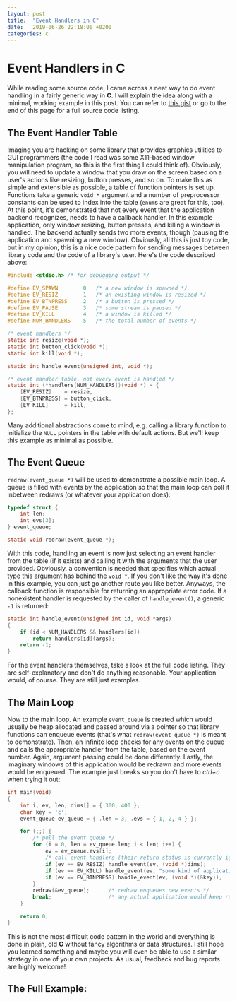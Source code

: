 ```yaml
---
layout: post
title:  "Event Handlers in C"
date:   2019-06-26 22:18:00 +0200
categories: c
---
```


# Event Handlers in C
While reading some source code, I came across a neat way to do event handling in a fairly generic way in **C**. I will explain the idea along with a minimal, working example in this post. You can refer to [this gist](https://gist.github.com/DanielSchuette/fc0fe0214c55668743b71a5317b1e7f2) or go to the end of this page for a full source code listing.

## The Event Handler Table
Imaging you are hacking on some library that provides graphics utilities to GUI programmers (the code I read was some X11-based window manipulation program, so this is the first thing I could think of). Obviously, you will need to update a window that you draw on the screen based on a user's actions like resizing, button presses, and so on. To make this as simple and extensible as possible, a table of function pointers is set up. Functions take a generic `void *` argument and a number of preprocessor constants can be used to index into the table (`enum`s are great for this, too). At this point, it's demonstrated that not every event that the application backend recognizes, needs to have a callback handler. In this example application, only window resizing, button presses, and killing a window is handled. The backend actually sends two more events, though (pausing the application and spawning a new window). Obviously, all this is just toy code, but in my opinion, this is a nice code pattern for sending messages between library code and the code of a library's user. Here's the code described above:

```c
#include <stdio.h> /* for debugging output */

#define EV_SPAWN        0   /* a new window is spawned */
#define EV_RESIZ        1   /* an existing window is resized */
#define EV_BTNPRESS     2   /* a button is pressed */
#define EV_PAUSE        3   /* some stream is paused */
#define EV_KILL         4   /* a window is killed */
#define NUM_HANDLERS    5   /* the total number of events */

/* event handlers */
static int resize(void *);
static int button_click(void *);
static int kill(void *);

static int handle_event(unsigned int, void *);

/* event handler table, not every event is handled */
static int (*handlers[NUM_HANDLERS])(void *) = {
    [EV_RESIZ]    = resize,
    [EV_BTNPRESS] = button_click,
    [EV_KILL]     = kill,
};
```
Many additional abstractions come to mind, e.g. calling a library function to initialize the `NULL` pointers in the table with default actions. But we'll keep this example as minimal as possible.

## The Event Queue
`redraw(event_queue *)` will be used to demonstrate a possible main loop. A queue is filled with events by the application so that the main loop can poll it inbetween redraws (or whatever your application does):

```c
typedef struct {
    int len;
    int evs[3];
} event_queue;

static void redraw(event_queue *);
```

With this code, handling an event is now just selecting an event handler from the table (if it exists) and calling it with the arguments that the user provided. Obviously, a convention is needed that specifies which actual type this argument has behind the `void *`. If you don't like the way it's done in this example, you can just go another route you like better. Anyways, the callback function is responsible for returning an appropriate error code. If a nonexistent handler is requested by the caller of `handle_event()`, a generic `-1` is returned:

```c
static int handle_event(unsigned int id, void *args)
{
    if (id < NUM_HANDLERS && handlers[id])
        return handlers[id](args);
    return -1;
}
```

For the event handlers themselves, take a look at the full code listing. They are self-explanatory and don't do anything reasonable. Your application would, of course. They are still just examples.

## The Main Loop
Now to the main loop. An example `event_queue` is created which would usually be heap allocated and passed around via a pointer so that library functions can enqueue events (that's what `redraw(event_queue *)` is meant to demonstrate). Then, an infinite loop checks for any events on the queue and calls the appropriate handler from the table, based on the event number. Again, argument passing could be done differently. Lastly, the imaginary windows of this application would be redrawn and more events would be enqueued. The example just breaks so you don't have to *ctrl+c* when trying it out:

```c
int main(void)
{
    int i, ev, len, dims[] = { 300, 400 };
    char key = 'c';
    event_queue ev_queue = { .len = 3, .evs = { 1, 2, 4 } };

    for (;;) {
        /* poll the event queue */
        for (i = 0, len = ev_queue.len; i < len; i++) {
            ev = ev_queue.evs[i];
            /* call event handlers (their return status is currently ignored) */
            if (ev == EV_RESIZ) handle_event(ev, (void *)dims);
            if (ev == EV_KILL) handle_event(ev, "some kind of application");
            if (ev == EV_BTNPRESS) handle_event(ev, (void *)(&key));
        }
        redraw(&ev_queue);      /* redraw enqueues new events */
        break;                  /* any actual application would keep running */
    }

    return 0;
}
```
This is not the most difficult code pattern in the world and everything is done in plain, old **C** without fancy algorithms or data structures. I still hope you learned something and maybe you will even be able to use a similar strategy in one of your own projects. As usual, feedback and bug reports are highly welcome!

## The Full Example:
<script src="https://gist.github.com/DanielSchuette/fc0fe0214c55668743b71a5317b1e7f2.js"></script>
